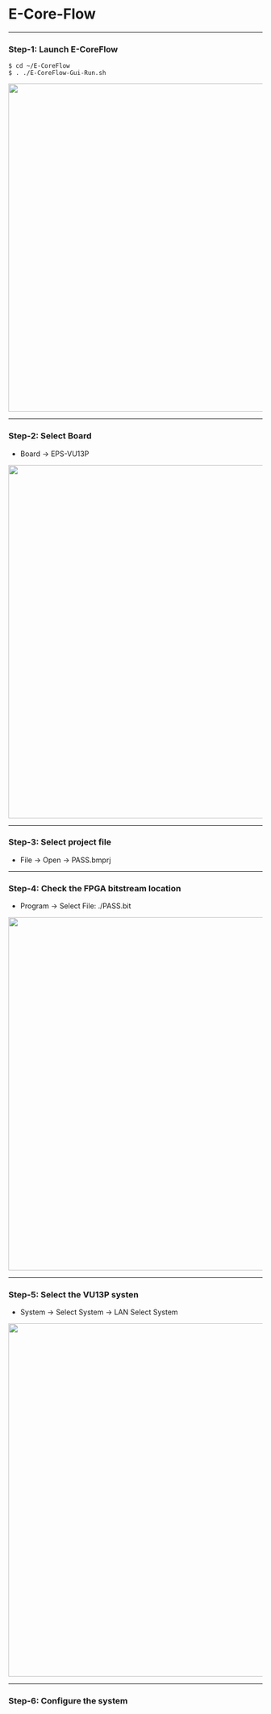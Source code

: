 # E-Core-Flow

---
### Step-1: Launch E-CoreFlow

```
$ cd ~/E-CoreFlow
$ . ./E-CoreFlow-Gui-Run.sh
```

<img src="https://github.com/user-attachments/assets/2fbe953e-5651-428a-9688-4c8c966ffaf6" width=650>


---
### Step-2: Select Board

* Board -> EPS-VU13P
  

<img src="https://github.com/user-attachments/assets/60988d9d-0a5b-4bd4-b315-6a33abbb44c3" width=700>

---
### Step-3: Select project file

* File -> Open -> PASS.bmprj

---
### Step-4: Check the FPGA bitstream location 

* Program -> Select File: ./PASS.bit

<img src="https://github.com/user-attachments/assets/0237739c-31e0-4a08-8567-aed69493aef3" width=700>


---
### Step-5: Select the VU13P systen

* System -> Select System -> LAN Select System
  
<img src="https://github.com/user-attachments/assets/345a3453-68b8-4fee-8b49-5c66e9906c00" width=700>


---
### Step-6: Configure the system
